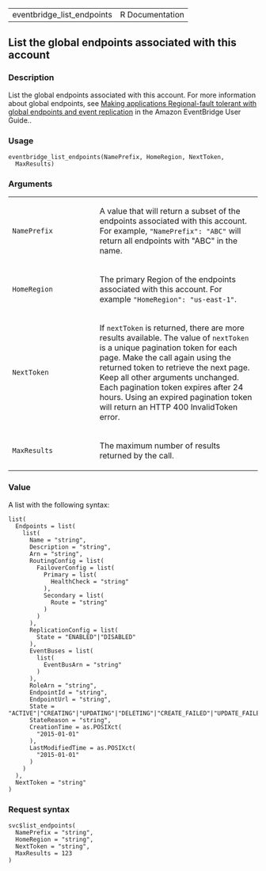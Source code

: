 <table style="width: 100%;">
<tbody>
<tr class="odd">
<td>eventbridge_list_endpoints</td>
<td style="text-align: right;">R Documentation</td>
</tr>
</tbody>
</table>

## List the global endpoints associated with this account

### Description

List the global endpoints associated with this account. For more
information about global endpoints, see [Making applications
Regional-fault tolerant with global endpoints and event
replication](https://docs.aws.amazon.com/eventbridge/latest/userguide/eb-global-endpoints.html)
in the Amazon EventBridge User Guide..

### Usage

    eventbridge_list_endpoints(NamePrefix, HomeRegion, NextToken,
      MaxResults)

### Arguments

<table>
<colgroup>
<col style="width: 35%" />
<col style="width: 65%" />
</colgroup>
<tbody>
<tr class="odd">
<td><code
id="eventbridge_list_endpoints_:_NamePrefix">NamePrefix</code></td>
<td><p>A value that will return a subset of the endpoints associated
with this account. For example, <code>"NamePrefix": "ABC"</code> will
return all endpoints with "ABC" in the name.</p></td>
</tr>
<tr class="even">
<td><code
id="eventbridge_list_endpoints_:_HomeRegion">HomeRegion</code></td>
<td><p>The primary Region of the endpoints associated with this account.
For example <code>"HomeRegion": "us-east-1"</code>.</p></td>
</tr>
<tr class="odd">
<td><code
id="eventbridge_list_endpoints_:_NextToken">NextToken</code></td>
<td><p>If <code>nextToken</code> is returned, there are more results
available. The value of <code>nextToken</code> is a unique pagination
token for each page. Make the call again using the returned token to
retrieve the next page. Keep all other arguments unchanged. Each
pagination token expires after 24 hours. Using an expired pagination
token will return an HTTP 400 InvalidToken error.</p></td>
</tr>
<tr class="even">
<td><code
id="eventbridge_list_endpoints_:_MaxResults">MaxResults</code></td>
<td><p>The maximum number of results returned by the call.</p></td>
</tr>
</tbody>
</table>

### Value

A list with the following syntax:

    list(
      Endpoints = list(
        list(
          Name = "string",
          Description = "string",
          Arn = "string",
          RoutingConfig = list(
            FailoverConfig = list(
              Primary = list(
                HealthCheck = "string"
              ),
              Secondary = list(
                Route = "string"
              )
            )
          ),
          ReplicationConfig = list(
            State = "ENABLED"|"DISABLED"
          ),
          EventBuses = list(
            list(
              EventBusArn = "string"
            )
          ),
          RoleArn = "string",
          EndpointId = "string",
          EndpointUrl = "string",
          State = "ACTIVE"|"CREATING"|"UPDATING"|"DELETING"|"CREATE_FAILED"|"UPDATE_FAILED"|"DELETE_FAILED",
          StateReason = "string",
          CreationTime = as.POSIXct(
            "2015-01-01"
          ),
          LastModifiedTime = as.POSIXct(
            "2015-01-01"
          )
        )
      ),
      NextToken = "string"
    )

### Request syntax

    svc$list_endpoints(
      NamePrefix = "string",
      HomeRegion = "string",
      NextToken = "string",
      MaxResults = 123
    )
